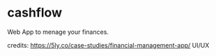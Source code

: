 # cashflow

Web App to menage your finances.

credits: https://5ly.co/case-studies/financial-management-app/ UI/UX
